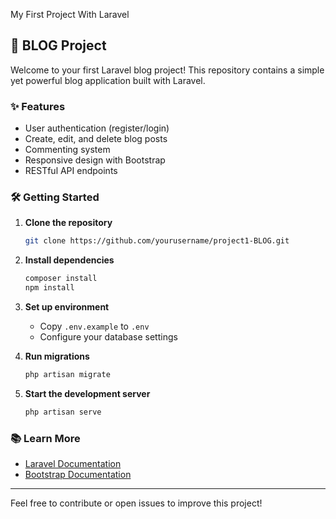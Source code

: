 My First Project With Laravel 
## 🚀 BLOG Project

Welcome to your first Laravel blog project! This repository contains a simple yet powerful blog application built with Laravel.

### ✨ Features

- User authentication (register/login)
- Create, edit, and delete blog posts
- Commenting system
- Responsive design with Bootstrap
- RESTful API endpoints

### 🛠️ Getting Started

1. **Clone the repository**
    ```bash
    git clone https://github.com/yourusername/project1-BLOG.git
    ```
2. **Install dependencies**
    ```bash
    composer install
    npm install
    ```
3. **Set up environment**
    - Copy `.env.example` to `.env`
    - Configure your database settings

4. **Run migrations**
    ```bash
    php artisan migrate
    ```

5. **Start the development server**
    ```bash
    php artisan serve
    ```

### 📚 Learn More

- [Laravel Documentation](https://laravel.com/docs)
- [Bootstrap Documentation](https://getbootstrap.com/docs)

---

Feel free to contribute or open issues to improve this project!